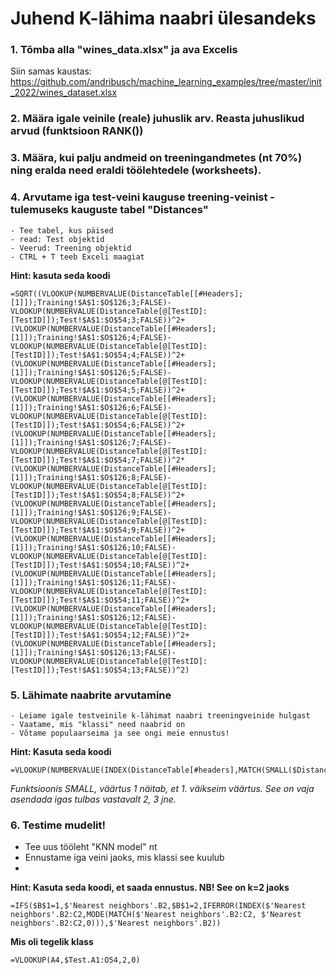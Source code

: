 # Juhend K-lähima naabri ülesandeks

### 1. Tõmba alla "wines_data.xlsx" ja ava Excelis

Siin samas kaustas:
https://github.com/andribusch/machine_learning_examples/tree/master/init_2022/wines_dataset.xlsx

### 2. Määra igale veinile (reale) juhuslik arv. Reasta juhuslikud arvud (funktsioon RANK())

### 3. Määra, kui palju andmeid on treeningandmetes (nt 70%) ning eralda need eraldi töölehtedele (worksheets).

### 4. Arvutame iga test-veini kauguse treening-veinist - tulemuseks kauguste tabel "Distances" 
	- Tee tabel, kus päised
	- read: Test objektid
	- Veerud: Treening objektid
	- CTRL + T teeb Exceli maagiat

**Hint: kasuta seda koodi**
```
=SQRT((VLOOKUP(NUMBERVALUE(DistanceTable[[#Headers];[1]]);Training!$A$1:$O$126;3;FALSE)-VLOOKUP(NUMBERVALUE(DistanceTable[@[TestID]:[TestID]]);Test!$A$1:$O$54;3;FALSE))^2+(VLOOKUP(NUMBERVALUE(DistanceTable[[#Headers];[1]]);Training!$A$1:$O$126;4;FALSE)-VLOOKUP(NUMBERVALUE(DistanceTable[@[TestID]:[TestID]]);Test!$A$1:$O$54;4;FALSE))^2+(VLOOKUP(NUMBERVALUE(DistanceTable[[#Headers];[1]]);Training!$A$1:$O$126;5;FALSE)-VLOOKUP(NUMBERVALUE(DistanceTable[@[TestID]:[TestID]]);Test!$A$1:$O$54;5;FALSE))^2+(VLOOKUP(NUMBERVALUE(DistanceTable[[#Headers];[1]]);Training!$A$1:$O$126;6;FALSE)-VLOOKUP(NUMBERVALUE(DistanceTable[@[TestID]:[TestID]]);Test!$A$1:$O$54;6;FALSE))^2+(VLOOKUP(NUMBERVALUE(DistanceTable[[#Headers];[1]]);Training!$A$1:$O$126;7;FALSE)-VLOOKUP(NUMBERVALUE(DistanceTable[@[TestID]:[TestID]]);Test!$A$1:$O$54;7;FALSE))^2*(VLOOKUP(NUMBERVALUE(DistanceTable[[#Headers];[1]]);Training!$A$1:$O$126;8;FALSE)-VLOOKUP(NUMBERVALUE(DistanceTable[@[TestID]:[TestID]]);Test!$A$1:$O$54;8;FALSE))^2+(VLOOKUP(NUMBERVALUE(DistanceTable[[#Headers];[1]]);Training!$A$1:$O$126;9;FALSE)-VLOOKUP(NUMBERVALUE(DistanceTable[@[TestID]:[TestID]]);Test!$A$1:$O$54;9;FALSE))^2+(VLOOKUP(NUMBERVALUE(DistanceTable[[#Headers];[1]]);Training!$A$1:$O$126;10;FALSE)-VLOOKUP(NUMBERVALUE(DistanceTable[@[TestID]:[TestID]]);Test!$A$1:$O$54;10;FALSE))^2+(VLOOKUP(NUMBERVALUE(DistanceTable[[#Headers];[1]]);Training!$A$1:$O$126;11;FALSE)-VLOOKUP(NUMBERVALUE(DistanceTable[@[TestID]:[TestID]]);Test!$A$1:$O$54;11;FALSE))^2+(VLOOKUP(NUMBERVALUE(DistanceTable[[#Headers];[1]]);Training!$A$1:$O$126;12;FALSE)-VLOOKUP(NUMBERVALUE(DistanceTable[@[TestID]:[TestID]]);Test!$A$1:$O$54;12;FALSE))^2+(VLOOKUP(NUMBERVALUE(DistanceTable[[#Headers];[1]]);Training!$A$1:$O$126;13;FALSE)-VLOOKUP(NUMBERVALUE(DistanceTable[@[TestID]:[TestID]]);Test!$A$1:$O$54;13;FALSE))^2)
```


### 5. Lähimate naabrite arvutamine
	- Leiame igale testveinile k-lähimat naabri treeningveinide hulgast
	- Vaatame, mis "klassi" need naabrid on
	- Võtame populaarseima ja see ongi meie ennustus!
	
**Hint: Kasuta seda koodi**
```
=VLOOKUP(NUMBERVALUE(INDEX(DistanceTable[#headers],MATCH(SMALL($Distance.$B2:$DV2,1),$Distance.2:2,0))),$Training.$A$1:$O$126,2,0)
```
*Funktsioonis SMALL, väärtus 1 näitab, et 1. väikseim väärtus. See on vaja asendada igas tulbas vastavalt 2, 3 jne.*
	
### 6. Testime mudelit!

- Tee uus tööleht "KNN model" nt
- Ennustame iga veini jaoks, mis klassi see kuulub
- 

**Hint: Kasuta seda koodi, et saada ennustus. NB! See on k=2 jaoks**
```
=IFS($B$1=1,$'Nearest neighbors'.B2,$B$1=2,IFERROR(INDEX($'Nearest neighbors'.B2:C2,MODE(MATCH($'Nearest neighbors'.B2:C2, $'Nearest neighbors'.B2:C2,0))),$'Nearest neighbors'.B2))
```

**Mis oli tegelik klass**
```
=VLOOKUP(A4,$Test.A1:O54,2,0)
```


